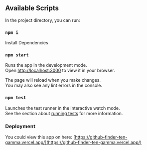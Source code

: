 ## Available Scripts

In the project directory, you can run:

### `npm i`

Install Dependencies

### `npm start`

Runs the app in the development mode.\
Open [http://localhost:3000](http://localhost:3000) to view it in your browser.

The page will reload when you make changes.\
You may also see any lint errors in the console.

### `npm test`

Launches the test runner in the interactive watch mode.\
See the section about [running tests](https://facebook.github.io/create-react-app/docs/running-tests) for more information.

### Deployment

You could view this app on here: [https://github-finder-ten-gamma.vercel.app/](https://github-finder-ten-gamma.vercel.app/)
